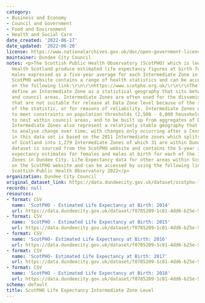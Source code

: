 ```yaml
---
category:
- Business and Economy
- Council and Government
- Food and Environment
- Health and Social Care
date_created: '2022-06-17'
date_updated: '2022-06-20'
license: https://www.nationalarchives.gov.uk/doc/open-government-licence/version/3/
maintainer: Dundee City Council
notes: <p>The Scottish Public Health Observatory (ScotPHO) which is led by Public
  Health Scotland produce estimated life expectancy figures at birth for females and
  males expressed as a five-year average for each Intermediate Zone in Scotland. The
  ScotPHO website contains a range of health statistics and can be accessed by clicking
  on the following link:\r\n\r\nhttps://www.scotpho.org.uk/\r\n\r\nThe Scottish Government
  define an Intermediate Zone as a statistical geography that sits between Data Zones
  and council areas. Intermediate Zones are often used for the dissemination of statistics
  that are not suitable for release at Data Zone level because of the sensitive nature
  of the statistic, or for reasons of reliability. Intermediate Zones were designed
  to meet constraints on population thresholds (2,500 - 6,000 household residents),
  to nest within council areas, and to be built up from aggregates of Data Zones.
  Intermediate Zones also represent a relatively stable geography that can be used
  to analyse change over time, with changes only occurring after a Census. The data
  in this data set is based on the 2011 Intermediate zones which splits the whole
  of Scotland into 1,279 Intermediate Zones of which 31 are within Dundee City.\r\n\r\nThis
  dataset is sourced from the ScotPHO website and contains the 5-year average life
  expectancy estimates for females and males at birth for each of the Intermediate
  Zones in Dundee City. Life Expectancy data for other areas within Scotland are available
  on the ScotPHO website and can be accessed by using the following link:\r\nhttps://scotland.shinyapps.io/ScotPHO_profiles_tool/\r\n\xa9
  Scottish Public Health Observatory 2022</p>
organization: Dundee City Council
original_dataset_link: https://data.dundeecity.gov.uk/dataset/scotpho-life-expectancy-intermediate-zone-level
records: null
resources:
- format: CSV
  name: 'ScotPHO - Estimated Life Expectancy at Birth: 2014'
  url: https://data.dundeecity.gov.uk/dataset/f0785209-1c81-4dd6-b25e-564340e88b65/resource/a1f3541c-6a90-4b6a-aa04-4dc2de23799e/download/scotpho_life_expectancy_2014.csv
- format: CSV
  name: 'ScotPHO - Estimated Life Expectancy at Birth: 2015'
  url: https://data.dundeecity.gov.uk/dataset/f0785209-1c81-4dd6-b25e-564340e88b65/resource/81b61a2c-b60f-45ff-9ee9-0056975e5bfa/download/scotpho_life_expectancy_2015.csv
- format: CSV
  name: 'ScotPHO- Estimated Life Expectancy at Birth: 2016'
  url: https://data.dundeecity.gov.uk/dataset/f0785209-1c81-4dd6-b25e-564340e88b65/resource/282f7f73-c4e1-46ba-b132-f46c55e67e40/download/scotpho_life_expectancy_2016.csv
- format: CSV
  name: 'ScotPHO- Estimated Life Expectancy at Birth: 2017'
  url: https://data.dundeecity.gov.uk/dataset/f0785209-1c81-4dd6-b25e-564340e88b65/resource/cda7ea79-9ee5-45ba-9e1e-11059f9cbc5a/download/scotpho_life_expectancy_2017.csv
- format: CSV
  name: 'ScotPHO - Estimated Life Expectancy at Birth: 2018'
  url: https://data.dundeecity.gov.uk/dataset/f0785209-1c81-4dd6-b25e-564340e88b65/resource/658c6801-f72c-4e56-b07e-80c90dbaadaa/download/scotpho_life_expectancy_2018.csv
schema: default
title: ScotPHO Life Expectancy Intermediate Zone Level
---
```


